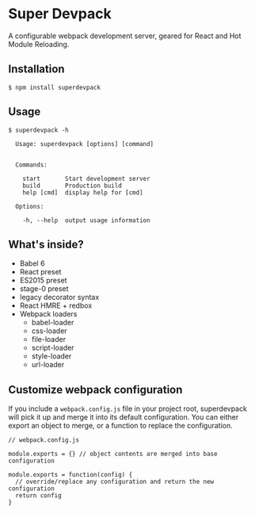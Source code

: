 # Super Devpack

A configurable webpack development server, geared for React and Hot Module Reloading.

## Installation

```
$ npm install superdevpack
```

## Usage

```
$ superdevpack -h

  Usage: superdevpack [options] [command]


  Commands:

    start       Start development server
    build       Production build
    help [cmd]  display help for [cmd]

  Options:

    -h, --help  output usage information
```

## What's inside?

* Babel 6
* React preset
* ES2015 preset
* stage-0 preset
* legacy decorator syntax
* React HMRE + redbox
* Webpack loaders
  * babel-loader
  * css-loader
  * file-loader
  * script-loader
  * style-loader
  * url-loader

## Customize webpack configuration

If you include a `webpack.config.js` file in your project root, superdevpack will pick it up and merge it into its default configuration. You can either export an object to merge, or a function to replace the configuration.

```
// webpack.config.js

module.exports = {} // object contents are merged into base configuration

module.exports = function(config) {
  // override/replace any configuration and return the new configuration
  return config
}
```

